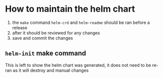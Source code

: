 # How to maintain the helm chart

1. the `make` command `helm-crd` and `helm-readme` should be ran before a release
1. after it should be reviewed for any changes
1. save and commit the changes

## `helm-init` make command

This is left to show the helm chart was generated, it does not need to be re-ran as it will destroy and manual changes
